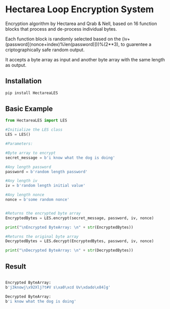 
# Hectarea Loop Encryption System



Encryption algorithm by Hectarea and Qrab & Nell, based on 16 function blocks that process and de-process individual bytes.

Each function block is randomly selected based on the (iv+(password[(nonce+index)%len(password)]))%(2**3), to guarentee a 
criptographically safe random output.

It accepts a byte array as input and another byte array with the same length as output.


## Installation

```bash
pip install HectareaLES  
```

## Basic Example
```python
from HectareaLES import LES

#Initialize the LES class
LES = LES()

#Parameters:

#Byte array to encrypt
secret_message = b'i know what the dog is doing'

#Any length password
password = b'random length password'

#Any length iv
iv = b'random length initial value'

#Any length nonce
nonce = b'some random nonce'


#Returns the encrypted byte array
EncryptedBytes = LES.encrypt(secret_message, password, iv, nonce)

print("\nEncrypted ByteArray: \n" + str(EncryptedBytes))

#Returns the original byte array
DecryptedBytes = LES.decrypt(EncryptedBytes, password, iv, nonce)

print("\nDecrypted ByteArray: \n" + str(DecryptedBytes))
```

## Result

```bash

Encrypted ByteArray:
b'j3knowj\x92Xlj?t#V s\xa0\xcd Uv\xdado\x84]g'

Decrypted ByteArray:
b'i know what the dog is doing'

```
